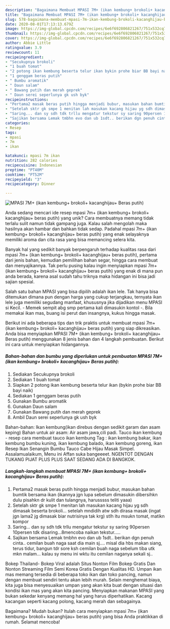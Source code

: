 ```yaml
---
description: "Bagaimana Membuat MPASI 7M+ (ikan kembung+ brokoli+ kacanghijau+ Beras putih), Bisa Manjain Lidah"
title: "Bagaimana Membuat MPASI 7M+ (ikan kembung+ brokoli+ kacanghijau+ Beras putih), Bisa Manjain Lidah"
slug: 578-bagaimana-membuat-mpasi-7m-ikan-kembung-brokoli-kacanghijau-beras-putih-bisa-manjain-lidah
date: 2020-08-01T17:13:13.679Z
image: https://img-global.cpcdn.com/recipes/6e6f692806821267/751x532cq70/mpasi-7m-ikan-kembung-brokoli-kacanghijau-beras-putih-foto-resep-utama.jpg
thumbnail: https://img-global.cpcdn.com/recipes/6e6f692806821267/751x532cq70/mpasi-7m-ikan-kembung-brokoli-kacanghijau-beras-putih-foto-resep-utama.jpg
cover: https://img-global.cpcdn.com/recipes/6e6f692806821267/751x532cq70/mpasi-7m-ikan-kembung-brokoli-kacanghijau-beras-putih-foto-resep-utama.jpg
author: Abbie Little
ratingvalue: 3.9
reviewcount: 11
recipeingredient:
- "Secukupnya brokoli"
- "1 buah tomat"
- "2 potong ikan kembung beserta telur ikan bykin prohe biar BB bayi naik"
- "1 genggam beras putih"
- " Bumbu aromatik"
- " Daun salam"
- " Bawang putih dan merah geprek"
- " Daun serei seperlunya gk ush byk"
recipeinstructions:
- "Pertama2 masak beras putih hingga menjadi bubur, masukan bahan bumtik bersama ikan (ikannya jgn lupa sebelum dimasukin dibersihkn dulu pisahkn dr kulit dan tulangnya, harusssss teliti yaaa)"
- "Setelah sktr gk smpe 1 menitan lah masukan kacang hijau yg sdh dimasak beserta brokoli... setelah mndidih atw sdh dirasa masak (ingat jgn lama2 jg dimasak biar nutrisinya tak krg) stlh itu msukn tomat, matikn kompor"
- "Saring... dan sy sdh tdk trllu mengatur tekstur sy saring 90persen 10persen tdk disaring...8mencoba naikan tekstur....."
- "Sajikan bersama Lemak tmbhn evo dan ub 1sdt.. berikan dgn penuh cinta.. cemilan buah naga saat dia main sj.... misal dia hbs makan siang, terus tidur, bangun tdr sore ksh cemilan buah naga sebelum tiba utk mkn malam... kalau sy menu ini wktu itu cemilan naganya sekali sj.."
categories:
- Resep
tags:
- mpasi
- 7m
- ikan

katakunci: mpasi 7m ikan 
nutrition: 282 calories
recipecuisine: Indonesian
preptime: "PT40M"
cooktime: "PT52M"
recipeyield: "3"
recipecategory: Dinner

---
```



![MPASI 7M+ (ikan kembung+ brokoli+ kacanghijau+ Beras putih)](https://img-global.cpcdn.com/recipes/6e6f692806821267/751x532cq70/mpasi-7m-ikan-kembung-brokoli-kacanghijau-beras-putih-foto-resep-utama.jpg)

Anda sedang mencari ide resep mpasi 7m+ (ikan kembung+ brokoli+ kacanghijau+ beras putih) yang unik? Cara membuatnya memang tidak terlalu sulit namun tidak gampang juga. Kalau salah mengolah maka hasilnya akan hambar dan bahkan tidak sedap. Padahal mpasi 7m+ (ikan kembung+ brokoli+ kacanghijau+ beras putih) yang enak selayaknya memiliki aroma dan cita rasa yang bisa memancing selera kita.

Banyak hal yang sedikit banyak berpengaruh terhadap kualitas rasa dari mpasi 7m+ (ikan kembung+ brokoli+ kacanghijau+ beras putih), pertama dari jenis bahan, kemudian pemilihan bahan segar, hingga cara membuat dan menyajikannya. Tak perlu pusing kalau ingin menyiapkan mpasi 7m+ (ikan kembung+ brokoli+ kacanghijau+ beras putih) yang enak di mana pun anda berada, karena asal sudah tahu triknya maka hidangan ini bisa jadi sajian spesial.

Salah satu bahan MPASI yang bisa dipilih adalah ikan lele. Tak hanya bisa ditemukan dimana pun dengan harga yang cukup terjangkau, ternyata ikan lele juga memiliki segudang manfaat, khususnya jika dijadikan menu MPASI si Kecil. - Memek sempit abg smp pertama kali dimasukin kontol -. Bila memakai ikan mas, buang isi perut dan insangnya, kukus hingga masak.


Berikut ini ada beberapa tips dan trik praktis untuk membuat mpasi 7m+ (ikan kembung+ brokoli+ kacanghijau+ beras putih) yang siap dikreasikan. Anda bisa menyiapkan MPASI 7M+ (ikan kembung+ brokoli+ kacanghijau+ Beras putih) menggunakan 8 jenis bahan dan 4 langkah pembuatan. Berikut ini cara untuk menyiapkan hidangannya.

<!--inarticleads1-->

##### Bahan-bahan dan bumbu yang diperlukan untuk pembuatan MPASI 7M+ (ikan kembung+ brokoli+ kacanghijau+ Beras putih):

1. Sediakan Secukupnya brokoli
1. Sediakan 1 buah tomat
1. Siapkan 2 potong ikan kembung beserta telur ikan (bykin prohe biar BB bayi naik)
1. Sediakan 1 genggam beras putih
1. Gunakan  Bumbu aromatik
1. Gunakan  Daun salam
1. Gunakan  Bawang putih dan merah geprek
1. Ambil  Daun serei seperlunya gk ush byk


Bahan-bahan: Ikan kembung(ikan direbus dengan sedikit garam dan asam keping) Bahan untuk air asam: Air asam jawa,cili padi. Tauco ikan kembung - resep cara membuat tauco ikan kembung Tag : ikan kembung bakar, ikan kembung bumbu kuning, ikan kembung balado, ikan kembung goreng, ikan Resep Ikan Senangin Bumbu Tauco Cabe Hijau Masak Simpel. Assalamualaikum, Menu ini Affan suka bangeeeet. NGENTOT DENGAN TUKANG PIJAT PLUS PLUS SAAT SEDANG ADA DI BANGKOK. 

<!--inarticleads2-->

##### Langkah-langkah membuat MPASI 7M+ (ikan kembung+ brokoli+ kacanghijau+ Beras putih):

1. Pertama2 masak beras putih hingga menjadi bubur, masukan bahan bumtik bersama ikan (ikannya jgn lupa sebelum dimasukin dibersihkn dulu pisahkn dr kulit dan tulangnya, harusssss teliti yaaa)
1. Setelah sktr gk smpe 1 menitan lah masukan kacang hijau yg sdh dimasak beserta brokoli... setelah mndidih atw sdh dirasa masak (ingat jgn lama2 jg dimasak biar nutrisinya tak krg) stlh itu msukn tomat, matikn kompor
1. Saring... dan sy sdh tdk trllu mengatur tekstur sy saring 90persen 10persen tdk disaring...8mencoba naikan tekstur.....
1. Sajikan bersama Lemak tmbhn evo dan ub 1sdt.. berikan dgn penuh cinta.. cemilan buah naga saat dia main sj.... misal dia hbs makan siang, terus tidur, bangun tdr sore ksh cemilan buah naga sebelum tiba utk mkn malam... kalau sy menu ini wktu itu cemilan naganya sekali sj..


Bokep Thailand- Bokep Viral adalah Situs Nonton Film Bokep Gratis Dan Nonton Streaming Film Semi Korea Gratis Dengan Kualitas HD. Umpan ikan mas memang tersedia di beberapa toko ikan dan toko pancing, namun dengan membuat sendiri tentu akan lebih murah. Selain menghemat biaya, kita juga bisa menyesuaikan umpan yang akan kita buat dengan situasi dan kondisi ikan mas yang akan kita pancing. Menyiapkan makanan MPASI yang bukan sekedar kenyang memang hal yang harus diperhatikan. Kacang kacangan seperti kacang polong, kacang merah dan sebagainya. 

Bagaimana? Mudah bukan? Itulah cara menyiapkan mpasi 7m+ (ikan kembung+ brokoli+ kacanghijau+ beras putih) yang bisa Anda praktikkan di rumah. Selamat mencoba!
